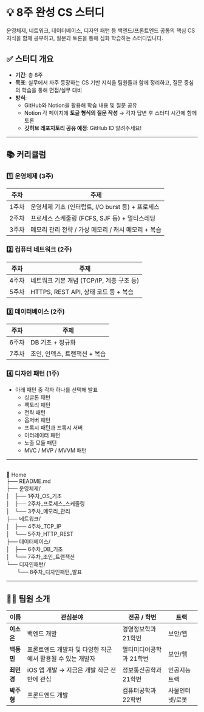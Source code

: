 # 💡 8주 완성 CS 스터디

운영체제, 네트워크, 데이터베이스, 디자인 패턴 등 백엔드/프론트엔드 공통의 핵심 CS 지식을 함께 공부하고, 질문과 토론을 통해 심화 학습하는 스터디입니다.

## ✅ 스터디 개요

- **기간**: 총 8주
- **목표**: 실무에서 자주 등장하는 CS 기반 지식을 팀원들과 함께 정리하고, 질문 중심의 학습을 통해 면접/실무 대비
- **방식**:
  - GitHub와 Notion을 활용해 학습 내용 및 질문 공유
  - Notion 각 페이지에 **토글 형식의 질문 작성** → 각자 답변 후 스터디 시간에 함께 토론
  - **깃허브 레포지토리 공유 예정**: GitHub ID 알려주세요!

---

## 📚 커리큘럼

### 1️⃣ 운영체제 (3주)
| 주차 | 주제 |
|------|------|
| 1주차 | 운영체제 기초 (인터럽트, I/O burst 등) + 프로세스 |
| 2주차 | 프로세스 스케줄링 (FCFS, SJF 등) + 멀티스레딩 |
| 3주차 | 메모리 관리 전략 / 가상 메모리 / 캐시 메모리 + 복습 |

### 2️⃣ 컴퓨터 네트워크 (2주)
| 주차 | 주제 |
|------|------|
| 4주차 | 네트워크 기본 개념 (TCP/IP, 계층 구조 등) |
| 5주차 | HTTPS, REST API, 상태 코드 등 + 복습 |

### 3️⃣ 데이터베이스 (2주)
| 주차 | 주제 |
|------|------|
| 6주차 | DB 기초 + 정규화 |
| 7주차 | 조인, 인덱스, 트랜잭션 + 복습 |

### 4️⃣ 디자인 패턴 (1주)
- 아래 패턴 중 각자 하나를 선택해 발표
  - 싱글톤 패턴
  - 팩토리 패턴
  - 전략 패턴
  - 옵저버 패턴
  - 프록시 패턴과 프록시 서버
  - 이터레이터 패턴
  - 노출 모듈 패턴
  - MVC / MVP / MVVM 패턴

---

<br>📁 Home
<br>├── README.md
<br>├── 운영체제/
<br>│ ├── 1주차_OS_기초
<br>│ ├── 2주차_프로세스_스케줄링
<br>│ └── 3주차_메모리_관리
<br>├── 네트워크/
<br>│ ├── 4주차_TCP_IP
<br>│ └── 5주차_HTTP_REST
<br>├── 데이터베이스/
<br>│ ├── 6주차_DB_기초
<br>│ └── 7주차_조인_트랜잭션
<br>└── 디자인패턴/
<br>  └── 8주차_디자인패턴_발표



---

## 👩‍💻 팀원 소개

| 이름 | 관심분야 | 전공 / 학번 | 트랙 |
|------|------|-------------|------------|
| **이소은** | 백엔드 개발 | 경영정보학과 21학번 | 보안/웹 |
| **백동민** | 프론트엔드 개발자 및 다양한 직군에서 활용될 수 있는 개발자 | 멀티미디어공학과 21학번 | 보안/웹 |
| **최민경** | iOS 앱 개발 → 지금은 개발 직군 전반에 관심 | 정보통신공학과 21학번 | 인공지능 트랙 |
| **박주형** | 프론트엔드 개발 | 컴퓨터공학과 22학번 | 사물인터넷/로봇 |


